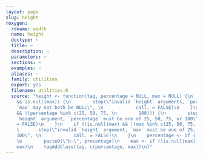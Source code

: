 ```yaml
---
layout: page
slug: height
roxygen:
  rdname: width
  name: height
  doctype: ~
  title: ~
  description: ~
  parameters: ~
  sections: ~
  examples: ~
  aliases: ~
  family: utilities
  export: yes
  filename: utilities.R
  source: "height <- function(tag, percentage = NULL, max = NULL) {\n    if (is.null(percentage)
    && is.null(max)) {\n        stop(\"invalid `height` arguments, `percentage` and
    `max` may not both be NULL\", \n            call. = FALSE)\n    }\n    if (!is.null(percentage)
    && !(percentage %in% c(25, 50, 75, \n        100))) {\n        stop(\"invalid
    `height` argument, `percentage` must be one of 25, 50, 75, or 100\", \n            call.
    = FALSE)\n    }\n    if (!is.null(max) && !(max %in% c(25, 50, 75, 100))) {\n
    \       stop(\"invalid `height` argument, `max` must be one of 25, 50, 75, or
    100\", \n            call. = FALSE)\n    }\n    percentage <- if (!is.null(precentage))
    \n        paste0(\"h-\", precentage)\n    max <- if (!is.null(max)) \n        paste0(\"mh-\",
    max)\n    tagAddClass(tag, c(percentage, max))\n}"
---
```

